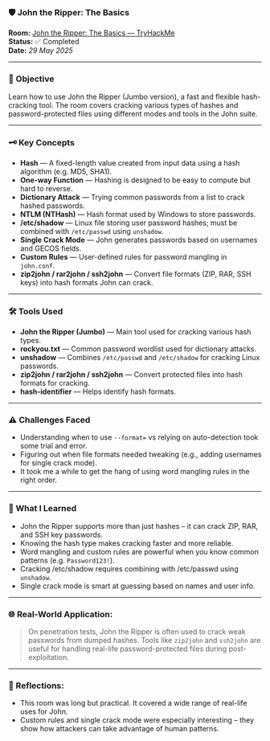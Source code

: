 ### 🛡️ John the Ripper: The Basics

**Room:** [John the Ripper: The Basics — TryHackMe](https://tryhackme.com/room/johntheripperbasics)  
**Status:** ✅ Completed  
**Date:** *29 May 2025*

---

### 🎯 Objective  
Learn how to use John the Ripper (Jumbo version), a fast and flexible hash-cracking tool. The room covers cracking various types of hashes and password-protected files using different modes and tools in the John suite.

---

### 🗝️ Key Concepts  
- **Hash** — A fixed-length value created from input data using a hash algorithm (e.g. MD5, SHA1).
- **One-way Function** — Hashing is designed to be easy to compute but hard to reverse.
- **Dictionary Attack** — Trying common passwords from a list to crack hashed passwords.
- **NTLM (NTHash)** — Hash format used by Windows to store passwords.
- **/etc/shadow** — Linux file storing user password hashes; must be combined with `/etc/passwd` using `unshadow`.
- **Single Crack Mode** — John generates passwords based on usernames and GECOS fields.
- **Custom Rules** — User-defined rules for password mangling in `john.conf`.
- **zip2john / rar2john / ssh2john** — Convert file formats (ZIP, RAR, SSH keys) into hash formats John can crack.

---

### 🛠️ Tools Used  
- **John the Ripper (Jumbo)** — Main tool used for cracking various hash types.  
- **rockyou.txt** — Common password wordlist used for dictionary attacks.  
- **unshadow** — Combines `/etc/passwd` and `/etc/shadow` for cracking Linux passwords.  
- **zip2john / rar2john / ssh2john** — Convert protected files into hash formats for cracking.  
- **hash-identifier** — Helps identify hash formats.

---

### ⚠️ Challenges Faced  
- Understanding when to use `--format=` vs relying on auto-detection took some trial and error.  
- Figuring out when file formats needed tweaking (e.g., adding usernames for single crack mode).  
- It took me a while to get the hang of using word mangling rules in the right order.

---

### 🧠 What I Learned  
- John the Ripper supports more than just hashes – it can crack ZIP, RAR, and SSH key passwords.  
- Knowing the hash type makes cracking faster and more reliable.  
- Word mangling and custom rules are powerful when you know common patterns (e.g. `Password123!`).  
- Cracking /etc/shadow requires combining with /etc/passwd using `unshadow`.  
- Single crack mode is smart at guessing based on names and user info.

---

### 🌐 Real-World Application:  
> On penetration tests, John the Ripper is often used to crack weak passwords from dumped hashes. Tools like `zip2john` and `ssh2john` are useful for handling real-life password-protected files during post-exploitation.

---

### 💭 Reflections:  
- This room was long but practical. It covered a wide range of real-life uses for John.  
- Custom rules and single crack mode were especially interesting – they show how attackers can take advantage of human patterns.  
